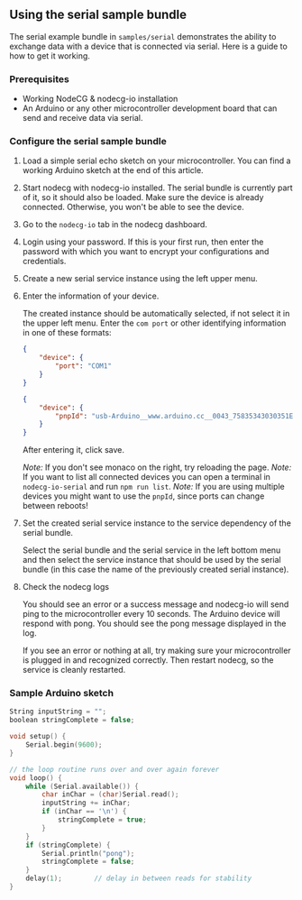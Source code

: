 ## Using the serial sample bundle

The serial example bundle in `samples/serial` demonstrates the ability to exchange data with a device that is connected via serial. Here is a guide to how to get it working.

### Prerequisites

-   Working NodeCG & nodecg-io installation
-   An Arduino or any other microcontroller development board that can send and receive data via serial.

### Configure the serial sample bundle

1. Load a simple serial echo sketch on your microcontroller. You can find a working Arduino sketch at the end of this article.

2. Start nodecg with nodecg-io installed. The serial bundle is currently part of it, so it should also be loaded. Make sure the device is already connected. Otherwise, you won't be able to see the device.

3. Go to the `nodecg-io` tab in the nodecg dashboard.

4. Login using your password. If this is your first run, then enter the password with which you want to encrypt your configurations and credentials.

5. Create a new serial service instance using the left upper menu.

6. Enter the information of your device.

    The created instance should be automatically selected, if not select it in the upper left menu. Enter the `com port` or other identifying information in one of these formats:

    ```json
    {
        "device": {
            "port": "COM1"
        }
    }
    ```

    ```json
    {
        "device": {
            "pnpId": "usb-Arduino__www.arduino.cc__0043_75835343030351E0D171-if00"
        }
    }
    ```

    After entering it, click save.

    _Note:_ If you don't see monaco on the right, try reloading the page.
    _Note:_ If you want to list all connected devices you can open a terminal in `nodecg-io-serial` and run `npm run list`.
    _Note:_ If you are using multiple devices you might want to use the `pnpId`, since ports can change between reboots!

7. Set the created serial service instance to the service dependency of the serial bundle.

    Select the serial bundle and the serial service in the left bottom menu and then select the service instance that should be used by the serial bundle (in this case the name of the previously created serial instance).

8. Check the nodecg logs

    You should see an error or a success message and nodecg-io will send ping to the microcontroller every 10 seconds. The Arduino device will respond with pong. You should see the pong message displayed in the log.

    If you see an error or nothing at all, try making sure your microcontroller is plugged in and recognized correctly. Then restart nodecg, so the service is cleanly restarted.

### Sample Arduino sketch

```cpp
String inputString = "";
boolean stringComplete = false;

void setup() {
    Serial.begin(9600);
}

// the loop routine runs over and over again forever
void loop() {
    while (Serial.available()) {
        char inChar = (char)Serial.read();
        inputString += inChar;
        if (inChar == '\n') {
            stringComplete = true;
        }
    }
    if (stringComplete) {
        Serial.println("pong");
        stringComplete = false;
    }
    delay(1);        // delay in between reads for stability
}
```
